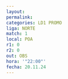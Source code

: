 ```yaml
---
layout: 
permalink: 
categories: LD1 PROMO
liga: NORTE
match: 1
local: POA
r1: 0
r2: 0
out: OBS
hora: '"22:00"'
fecha: 20.11.24
---
```

